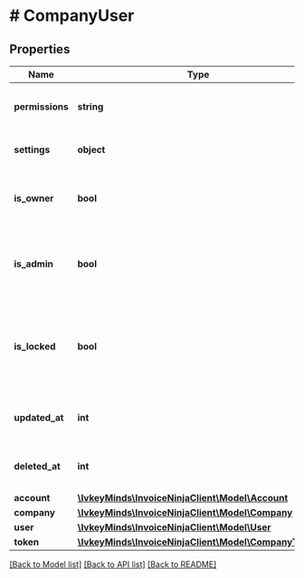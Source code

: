 # # CompanyUser

## Properties

Name | Type | Description | Notes
------------ | ------------- | ------------- | -------------
**permissions** | **string** | The company user permissions | [optional]
**settings** | **object** | The company name | [optional]
**is_owner** | **bool** | Determines whether the user owns this company | [optional]
**is_admin** | **bool** | Determines whether the user is the admin of this company | [optional]
**is_locked** | **bool** | Determines whether the users access to this company has been locked | [optional]
**updated_at** | **int** | The last time the record was modified | [optional]
**deleted_at** | **int** | Timestamp when the user was archived | [optional]
**account** | [**\IvkeyMinds\InvoiceNinjaClient\Model\Account**](Account.md) |  | [optional]
**company** | [**\IvkeyMinds\InvoiceNinjaClient\Model\Company**](Company.md) |  | [optional]
**user** | [**\IvkeyMinds\InvoiceNinjaClient\Model\User**](User.md) |  | [optional]
**token** | [**\IvkeyMinds\InvoiceNinjaClient\Model\CompanyToken**](CompanyToken.md) |  | [optional]

[[Back to Model list]](../../README.md#models) [[Back to API list]](../../README.md#endpoints) [[Back to README]](../../README.md)
